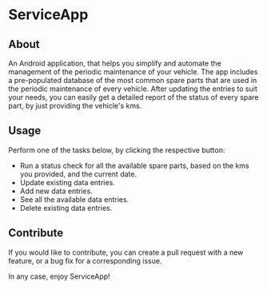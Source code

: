 # ServiceApp

## About
An Android application, that helps you simplify and automate the management of the periodic maintenance of your vehicle.
The app includes a pre-populated database of the most common spare parts that are used in the periodic maintenance of every vehicle.
After updating the entries to suit your needs, you can easily get a detailed report of the status of every spare part, by just providing the vehicle's kms.

## Usage
Perform one of the tasks below, by clicking the respective button:
- Run a status check for all the available spare parts, based on the kms you provided, and the current date.
- Update existing data entries.
- Add new data entries.
- See all the available data entries.
- Delete existing data entries.

## Contribute
If you would like to contribute, you can create a pull request with a new feature, or a bug fix for a corresponding issue.

In any case, enjoy ServiceApp!
